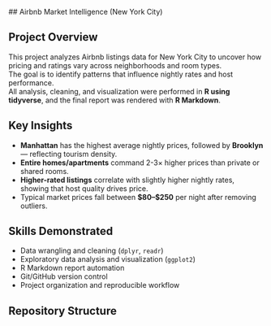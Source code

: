 #️# Airbnb Market Intelligence (New York City)

## Project Overview
This project analyzes Airbnb listings data for New York City to uncover how pricing and ratings vary across neighborhoods and room types.  
The goal is to identify patterns that influence nightly rates and host performance.  
All analysis, cleaning, and visualization were performed in **R using tidyverse**, and the final report was rendered with **R Markdown**.

## Key Insights
- **Manhattan** has the highest average nightly prices, followed by **Brooklyn** — reflecting tourism density.  
- **Entire homes/apartments** command 2-3× higher prices than private or shared rooms.  
- **Higher-rated listings** correlate with slightly higher nightly rates, showing that host quality drives price.  
- Typical market prices fall between **\$80–\$250** per night after removing outliers.

## Skills Demonstrated
- Data wrangling and cleaning (`dplyr`, `readr`)  
- Exploratory data analysis and visualization (`ggplot2`)  
- R Markdown report automation  
- Git/GitHub version control  
- Project organization and reproducible workflow

## Repository Structure
